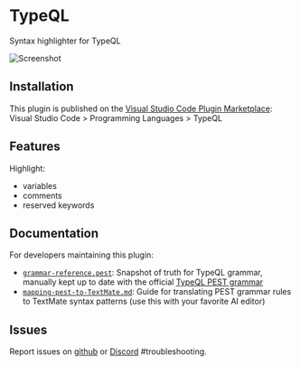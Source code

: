 # TypeQL
Syntax highlighter for TypeQL

![Screenshot](./screenshot.jpg)

## Installation
This plugin is published on the [Visual Studio Code Plugin Marketplace](https://marketplace.visualstudio.com/items?itemName=typedb.typeql):
Visual Studio Code > Programming Languages > TypeQL

## Features
Highlight:
- variables
- comments
- reserved keywords

## Documentation
For developers maintaining this plugin:
- [`grammar-reference.pest`](docs/grammar-reference.pest): Snapshot of truth for TypeQL grammar, manually kept up to date with the official [TypeQL PEST grammar](https://github.com/typedb/typeql/blob/master/rust/parser/typeql.pest)
- [`mapping-pest-to-TextMate.md`](docs/mapping-pest-to-TextMate.md): Guide for translating PEST grammar rules to TextMate syntax patterns (use this with your favorite AI editor)

## Issues
Report issues on [github](https://github.com/typedb-osi/typeql-plugin-vscode) or [Discord](https://vaticle.com/discord) #troubleshooting.
